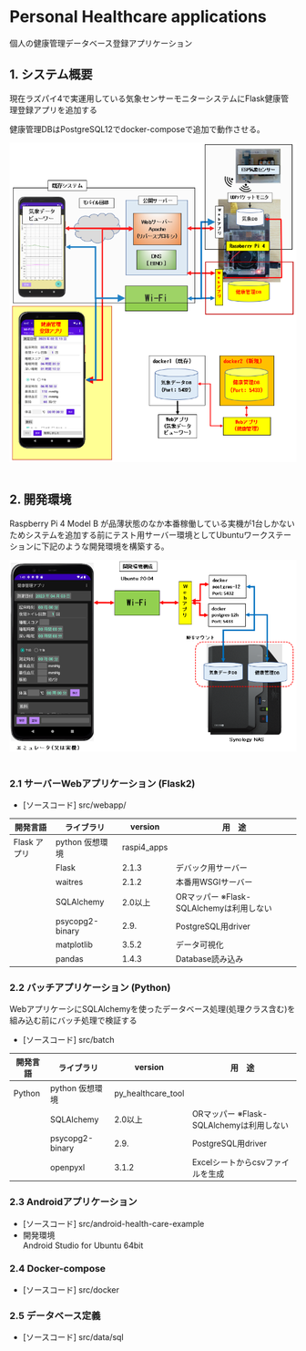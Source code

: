 # Personal Healthcare applications

個人の健康管理データベース登録アプリケーション

## 1. システム概要

現在ラズパイ4で実運用している気象センサーモニターシステムにFlask健康管理登録アプリを追加する

健康管理DBはPostgreSQL12でdocker-composeで追加で動作させる。

<div>
<img src="images/Raspi4_totalSystemOverView.png">
</div>
<br/>


## 2. 開発環境

Raspberry Pi 4 Model B が品薄状態のなか本番稼働している実機が1台しかないためシステムを追加する前にテスト用サーバー環境としてUbuntuワークステーションに下記のような開発環境を構築する。

<div>
<img src="images/DevelopmentEnviroment.png">
</div>
<br/>

### 2.1 サーバーWebアプリケーション (Flask2)

+ [ソースコード] src/webapp/

| 開発言語 | ライブラリ | version  | 用　途 |
|----------|-----------|--|--|
| Flask アプリ | python 仮想環境 | raspi4_apps |
|  | Flask | 2.1.3 | デバック用サーバー |
|  | waitres | 2.1.2 | 本番用WSGIサーバー |
|  | SQLAlchemy | 2.0以上 | ORマッパー ※Flask-SQLAlchemyは利用しない |
|  | psycopg2-binary | 2.9. | PostgreSQL用driver | 
|  | matplotlib | 3.5.2 | データ可視化 |
|  | pandas | 1.4.3 | Database読み込み |


### 2.2 バッチアプリケーション (Python)

WebアプリケーシにSQLAlchemyを使ったデータベース処理(処理クラス含む)を組み込む前にバッチ処理で検証する

+ [ソースコード] src/batch

| 開発言語 | ライブラリ | version  | 用　途 |
|----------|-----------|--|--|
| Python | python 仮想環境 | py_healthcare_tool |
|  | SQLAlchemy | 2.0以上 | ORマッパー ※Flask-SQLAlchemyは利用しない |
|  | psycopg2-binary | 2.9. | PostgreSQL用driver | 
|  | openpyxl | 3.1.2| Excelシートからcsvファイルを生成 |
  


### 2.3 Androidアプリケーション

+ [ソースコード] src/android-health-care-example
+ 開発環境  
  Android Studio for Ubuntu 64bit

### 2.4 Docker-compose

+ [ソースコード] src/docker

### 2.5 データベース定義

+ [ソースコード] src/data/sql
